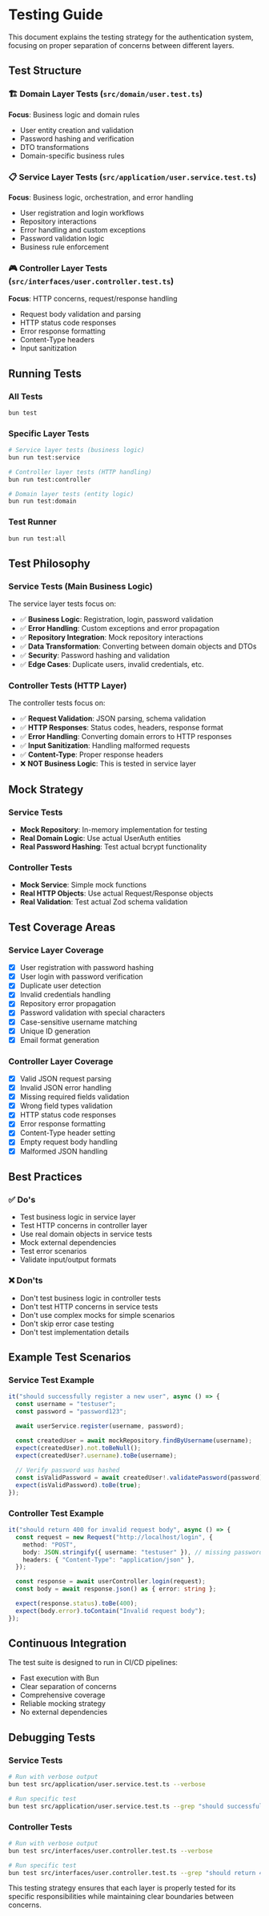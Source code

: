 # Testing Guide

This document explains the testing strategy for the authentication system, focusing on proper separation of concerns between different layers.

## Test Structure

### 🏗️ Domain Layer Tests (`src/domain/user.test.ts`)
**Focus**: Business logic and domain rules
- User entity creation and validation
- Password hashing and verification
- DTO transformations
- Domain-specific business rules

### 📋 Service Layer Tests (`src/application/user.service.test.ts`)
**Focus**: Business logic, orchestration, and error handling
- User registration and login workflows
- Repository interactions
- Error handling and custom exceptions
- Password validation logic
- Business rule enforcement

### 🎮 Controller Layer Tests (`src/interfaces/user.controller.test.ts`)
**Focus**: HTTP concerns, request/response handling
- Request body validation and parsing
- HTTP status code responses
- Error response formatting
- Content-Type headers
- Input sanitization

## Running Tests

### All Tests
```bash
bun test
```

### Specific Layer Tests
```bash
# Service layer tests (business logic)
bun run test:service

# Controller layer tests (HTTP handling)
bun run test:controller

# Domain layer tests (entity logic)
bun run test:domain
```

### Test Runner
```bash
bun run test:all
```

## Test Philosophy

### Service Tests (Main Business Logic)
The service layer tests focus on:
- ✅ **Business Logic**: Registration, login, password validation
- ✅ **Error Handling**: Custom exceptions and error propagation
- ✅ **Repository Integration**: Mock repository interactions
- ✅ **Data Transformation**: Converting between domain objects and DTOs
- ✅ **Security**: Password hashing and validation
- ✅ **Edge Cases**: Duplicate users, invalid credentials, etc.

### Controller Tests (HTTP Layer)
The controller tests focus on:
- ✅ **Request Validation**: JSON parsing, schema validation
- ✅ **HTTP Responses**: Status codes, headers, response format
- ✅ **Error Handling**: Converting domain errors to HTTP responses
- ✅ **Input Sanitization**: Handling malformed requests
- ✅ **Content-Type**: Proper response headers
- ❌ **NOT Business Logic**: This is tested in service layer

## Mock Strategy

### Service Tests
- **Mock Repository**: In-memory implementation for testing
- **Real Domain Logic**: Use actual UserAuth entities
- **Real Password Hashing**: Test actual bcrypt functionality

### Controller Tests
- **Mock Service**: Simple mock functions
- **Real HTTP Objects**: Use actual Request/Response objects
- **Real Validation**: Test actual Zod schema validation

## Test Coverage Areas

### Service Layer Coverage
- [x] User registration with password hashing
- [x] User login with password verification
- [x] Duplicate user detection
- [x] Invalid credentials handling
- [x] Repository error propagation
- [x] Password validation with special characters
- [x] Case-sensitive username matching
- [x] Unique ID generation
- [x] Email format generation

### Controller Layer Coverage
- [x] Valid JSON request parsing
- [x] Invalid JSON error handling
- [x] Missing required fields validation
- [x] Wrong field types validation
- [x] HTTP status code responses
- [x] Error response formatting
- [x] Content-Type header setting
- [x] Empty request body handling
- [x] Malformed JSON handling

## Best Practices

### ✅ Do's
- Test business logic in service layer
- Test HTTP concerns in controller layer
- Use real domain objects in service tests
- Mock external dependencies
- Test error scenarios
- Validate input/output formats

### ❌ Don'ts
- Don't test business logic in controller tests
- Don't test HTTP concerns in service tests
- Don't use complex mocks for simple scenarios
- Don't skip error case testing
- Don't test implementation details

## Example Test Scenarios

### Service Test Example
```typescript
it("should successfully register a new user", async () => {
  const username = "testuser";
  const password = "password123";

  await userService.register(username, password);

  const createdUser = await mockRepository.findByUsername(username);
  expect(createdUser).not.toBeNull();
  expect(createdUser?.username).toBe(username);
  
  // Verify password was hashed
  const isValidPassword = await createdUser!.validatePassword(password);
  expect(isValidPassword).toBe(true);
});
```

### Controller Test Example
```typescript
it("should return 400 for invalid request body", async () => {
  const request = new Request("http://localhost/login", {
    method: "POST",
    body: JSON.stringify({ username: "testuser" }), // missing password
    headers: { "Content-Type": "application/json" },
  });

  const response = await userController.login(request);
  const body = await response.json() as { error: string };

  expect(response.status).toBe(400);
  expect(body.error).toContain("Invalid request body");
});
```

## Continuous Integration

The test suite is designed to run in CI/CD pipelines:
- Fast execution with Bun
- Clear separation of concerns
- Comprehensive coverage
- Reliable mocking strategy
- No external dependencies

## Debugging Tests

### Service Tests
```bash
# Run with verbose output
bun test src/application/user.service.test.ts --verbose

# Run specific test
bun test src/application/user.service.test.ts --grep "should successfully register"
```

### Controller Tests
```bash
# Run with verbose output
bun test src/interfaces/user.controller.test.ts --verbose

# Run specific test
bun test src/interfaces/user.controller.test.ts --grep "should return 400"
```

This testing strategy ensures that each layer is properly tested for its specific responsibilities while maintaining clear boundaries between concerns. 